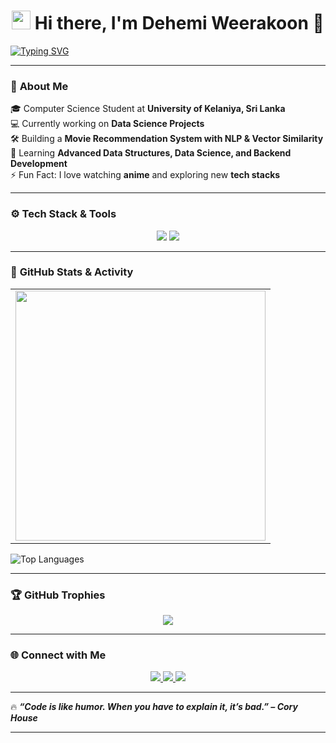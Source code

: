 <!-- Animated Header -->
<h1 align="center">
  <img src="https://media.giphy.com/media/hvRJCLFzcasrR4ia7z/giphy.gif" width="30"/> 
  Hi there, I'm Dehemi Weerakoon 👋  
</h1>

<!-- Typing Effect -->
[![Typing SVG](https://readme-typing-svg.herokuapp.com?font=Fira+Code&size=22&duration=4000&pause=500&color=36BCF7&center=true&vCenter=true&width=800&lines=Software+Engineer+%7C+Java+Developer;Machine+Learning+Enthusiast;Backend+Developer+%7C+Spring+Boot;Lifelong+Learner+%7C+Open+Source+Contributor)](https://git.io/typing-svg)

---

### 🌟 **About Me**
🎓 Computer Science Student at **University of Kelaniya, Sri Lanka**  
💻 Currently working on **Data Science Projects**  
🛠️ Building a **Movie Recommendation System with NLP & Vector Similarity**  
🌱 Learning **Advanced Data Structures, Data Science, and Backend Development**  
⚡ Fun Fact: I love watching **anime** and exploring new **tech stacks**  

---

### ⚙️ **Tech Stack & Tools**
<p align="center">
  <img src="https://skillicons.dev/icons?i=java,spring,react,python,mysql,django,mysql,docker,git,postman" />
   <img src="https://skillicons.dev/icons?i=mongo,typescript,.net" />
</p>  

---

### 🚀 **GitHub Stats & Activity**  

<table>
  <tr>
    <td>
      <img src="https://github-readme-stats.vercel.app/api?username=dehemiweerakoon&show_icons=true&theme=radical" width="400"/>
    </td>
  </tr>
</table>

![Top Languages](https://github-readme-stats.vercel.app/api/top-langs/?username=dehemiweerakoon&layout=compact&theme=radical)

---

### 🏆 **GitHub Trophies**
<p align="center">
  <img src="https://github-profile-trophy.vercel.app/?username=dehemiweerakoon&theme=radical&no-frame=false&margin-w=10" />
</p>


---
### 🌐 **Connect with Me**
<p align="center">
  <a href="https://www.linkedin.com/in/dehemi-w-80a191246/">
    <img src="https://img.shields.io/badge/LinkedIn-blue?style=for-the-badge&logo=linkedin"/>
  </a>
  <a href="https://github.com/dehemiweerakoon">
    <img src="https://img.shields.io/badge/GitHub-black?style=for-the-badge&logo=github"/>
  </a>
  <a href="mailto:dehemiweerakoon@gmail.com">
    <img src="https://img.shields.io/badge/Email-red?style=for-the-badge&logo=gmail"/>
  </a>
</p>

---

🔥 **_“Code is like humor. When you have to explain it, it’s bad.” – Cory House_**  

---
